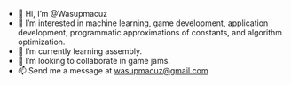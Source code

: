 - 👋 Hi, I’m @Wasupmacuz
- 👀 I’m interested in machine learning, game development, application development, programmatic approximations of constants, and algorithm optimization.
- 🌱 I’m currently learning assembly.
- 💞️ I’m looking to collaborate in game jams.
- 📫 Send me a message at wasupmacuz@gmail.com

<!---
Wasupmacuz/Wasupmacuz is a ✨ special ✨ repository because its `README.md` (this file) appears on your GitHub profile.
You can click the Preview link to take a look at your changes.
--->
